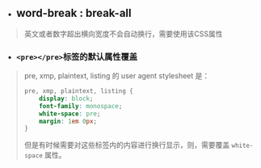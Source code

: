 - ##  word-break : break-all 

> 英文或者数字超出横向宽度不会自动换行，需要使用该CSS属性



- ### ```<pre></pre>```标签的默认属性覆盖

> pre, xmp, plaintext, listing 的 user agent stylesheet  是：
>
> ```css
> pre, xmp, plaintext, listing {
>     display: block;
>     font-family: monospace;
>     white-space: pre;
>     margin: 1em 0px;
> }
> ```
>
> 但是有时候需要对这些标签内的内容进行换行显示，则，需要覆盖 ```white-space``` 属性。



